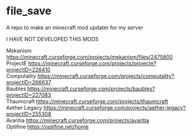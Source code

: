 # file_save
A repo to make an minecraft mod updater for my server

I HAVE NOT DEVELOPED THIS MODS

Mekanism https://minecraft.curseforge.com/projects/mekanism/files/2475800 <br>
ProjectE https://minecraft.curseforge.com/projects/projecte?projectID=226410 <br>
Computality https://minecraft.curseforge.com/projects/computality?projectID=266637 <br>
Baubles https://minecraft.curseforge.com/projects/baubles?projectID=227083 <br>
Thaumcraft https://minecraft.curseforge.com/projects/thaumcraft <br>
Aether Legacy https://minecraft.curseforge.com/projects/aether-legacy?projectID=255308 <br>
Avaritia https://minecraft.curseforge.com/projects/avaritia <br>
Optifine https://optifine.net/home
